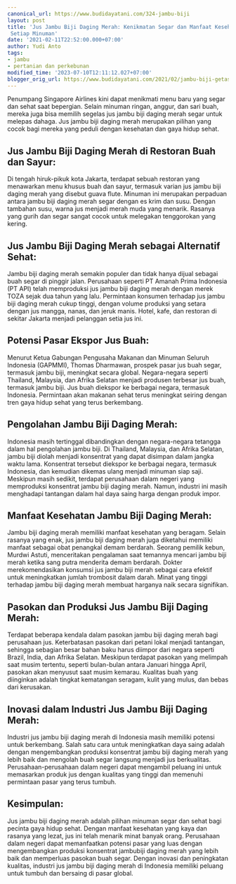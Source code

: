 ```yaml
---
canonical_url: https://www.budidayatani.com/324-jambu-biji
layout: post
title: 'Jus Jambu Biji Daging Merah: Kenikmatan Segar dan Manfaat Kesehatan dalam
 Setiap Minuman'
date: '2021-02-11T22:52:00.000+07:00'
author: Yudi Anto
tags:
- jambu
- pertanian dan perkebunan
modified_time: '2023-07-10T12:11:12.027+07:00'
blogger_orig_url: https://www.budidayatani.com/2021/02/jambu-biji-getas-merah-merengkuh-pasar.html
---
```


Penumpang Singapore Airlines kini dapat menikmati menu baru yang segar dan sehat saat bepergian. Selain minuman ringan, anggur, dan sari buah, mereka juga bisa memilih segelas jus jambu biji daging merah segar untuk melepas dahaga. Jus jambu biji daging merah merupakan pilihan yang cocok bagi mereka yang peduli dengan kesehatan dan gaya hidup sehat.

## Jus Jambu Biji Daging Merah di Restoran Buah dan Sayur:

Di tengah hiruk-pikuk kota Jakarta, terdapat sebuah restoran yang menawarkan menu khusus buah dan sayur, termasuk varian jus jambu biji daging merah yang disebut guava flute. Minuman ini merupakan perpaduan antara jambu biji daging merah segar dengan es krim dan susu. Dengan tambahan susu, warna jus menjadi merah muda yang menarik. Rasanya yang gurih dan segar sangat cocok untuk melegakan tenggorokan yang kering.

## Jus Jambu Biji Daging Merah sebagai Alternatif Sehat:

Jambu biji daging merah semakin populer dan tidak hanya dijual sebagai buah segar di pinggir jalan. Perusahaan seperti PT Amanah Prima Indonesia (PT API) telah memproduksi jus jambu biji daging merah dengan merek TOZA sejak dua tahun yang lalu. Permintaan konsumen terhadap jus jambu biji daging merah cukup tinggi, dengan volume produksi yang setara dengan jus mangga, nanas, dan jeruk manis. Hotel, kafe, dan restoran di sekitar Jakarta menjadi pelanggan setia jus ini.

## Potensi Pasar Ekspor Jus Buah:

Menurut Ketua Gabungan Pengusaha Makanan dan Minuman Seluruh Indonesia (GAPMMI), Thomas Dharmawan, prospek pasar jus buah segar, termasuk jambu biji, meningkat secara global. Negara-negara seperti Thailand, Malaysia, dan Afrika Selatan menjadi produsen terbesar jus buah, termasuk jambu biji. Jus buah diekspor ke berbagai negara, termasuk Indonesia. Permintaan akan makanan sehat terus meningkat seiring dengan tren gaya hidup sehat yang terus berkembang.

## Pengolahan Jambu Biji Daging Merah:

Indonesia masih tertinggal dibandingkan dengan negara-negara tetangga dalam hal pengolahan jambu biji. Di Thailand, Malaysia, dan Afrika Selatan, jambu biji diolah menjadi konsentrat yang dapat disimpan dalam jangka waktu lama. Konsentrat tersebut diekspor ke berbagai negara, termasuk Indonesia, dan kemudian dikemas ulang menjadi minuman siap saji. Meskipun masih sedikit, terdapat perusahaan dalam negeri yang memproduksi konsentrat jambu biji daging merah. Namun, industri ini masih menghadapi tantangan dalam hal daya saing harga dengan produk impor.

## Manfaat Kesehatan Jambu Biji Daging Merah:

Jambu biji daging merah memiliki manfaat kesehatan yang beragam. Selain rasanya yang enak, jus jambu biji daging merah juga diketahui memiliki manfaat sebagai obat penangkal demam berdarah. Seorang pemilik kebun, Murdwi Astuti, menceritakan pengalaman saat temannya mencari jambu biji merah ketika sang putra menderita demam berdarah. Dokter merekomendasikan konsumsi jus jambu biji merah sebagai cara efektif untuk meningkatkan jumlah trombosit dalam darah. Minat yang tinggi terhadap jambu biji daging merah membuat harganya naik secara signifikan.

## Pasokan dan Produksi Jus Jambu Biji Daging Merah:

Terdapat beberapa kendala dalam pasokan jambu biji daging merah bagi perusahaan jus. Keterbatasan pasokan dari petani lokal menjadi tantangan, sehingga sebagian besar bahan baku harus diimpor dari negara seperti Brazil, India, dan Afrika Selatan. Meskipun terdapat pasokan yang melimpah saat musim tertentu, seperti bulan-bulan antara Januari hingga April, pasokan akan menyusut saat musim kemarau. Kualitas buah yang diinginkan adalah tingkat kematangan seragam, kulit yang mulus, dan bebas dari kerusakan.

## Inovasi dalam Industri Jus Jambu Biji Daging Merah:

Industri jus jambu biji daging merah di Indonesia masih memiliki potensi untuk berkembang. Salah satu cara untuk meningkatkan daya saing adalah dengan mengembangkan produksi konsentrat jambu biji daging merah yang lebih baik dan mengolah buah segar langsung menjadi jus berkualitas. Perusahaan-perusahaan dalam negeri dapat mengambil peluang ini untuk memasarkan produk jus dengan kualitas yang tinggi dan memenuhi permintaan pasar yang terus tumbuh.

## Kesimpulan:

Jus jambu biji daging merah adalah pilihan minuman segar dan sehat bagi pecinta gaya hidup sehat. Dengan manfaat kesehatan yang kaya dan rasanya yang lezat, jus ini telah menarik minat banyak orang. Perusahaan dalam negeri dapat memanfaatkan potensi pasar yang luas dengan mengembangkan produksi konsentrat jambubiji daging merah yang lebih baik dan memperluas pasokan buah segar. Dengan inovasi dan peningkatan kualitas, industri jus jambu biji daging merah di Indonesia memiliki peluang untuk tumbuh dan bersaing di pasar global.

